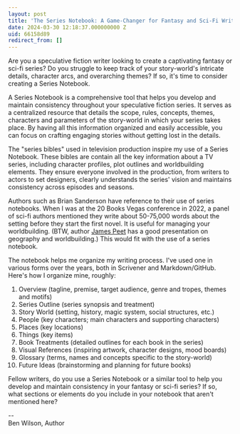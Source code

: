 ```yaml
---
layout: post
title: 'The Series Notebook: A Game-Changer for Fantasy and Sci-Fi Writers'
date: 2024-03-30 12:18:37.000000000 Z
uid: 66158d89
redirect_from: []
---
```

Are you a speculative fiction writer looking to create a captivating fantasy or sci-fi series? Do you struggle to keep track of your story-world's intricate details, character arcs, and overarching themes? If so, it's time to consider creating a Series Notebook.  
  
A Series Notebook is a comprehensive tool that helps you develop and maintain consistency throughout your speculative fiction series. It serves as a centralized resource that details the scope, rules, concepts, themes, characters and parameters of the story-world in which your series takes place. By having all this information organized and easily accessible, you can focus on crafting engaging stories without getting lost in the details.  
  
The "series bibles" used in television production inspire my use of a Series Notebook. These bibles are contain all the key information about a TV series, including character profiles, plot outlines and worldbuilding elements. They ensure everyone involved in the production, from writers to actors to set designers, clearly understands the series' vision and maintains consistency across episodes and seasons.  
  
Authors such as Brian Sanderson have reference to their use of series notebooks. When I was at the 20 Books Vegas conference in 2022, a panel of sci-fi authors mentioned they write about 50-75,000 words about the setting before they start the first novel. It is useful for managing your worldbuilding. (BTW, author [James Peet](https://www.youtube.com/watch?v=YqwVgMD6ve8) has a good presentation on geography and worldbuilding.) This would fit with the use of a series notebook.  
  
The notebook helps me organize my writing process. I've used one in various forms over the years, both in Scrivener and Markdown/GitHub. Here's how I organize mine, roughly:  
  

1. Overview (tagline, premise, target audience, genre and tropes, themes and motifs)
2. Series Outline (series synopsis and treatment)
3. Story World (setting, history, magic system, social structures, etc.)
4. People (key characters; main characters and supporting characters)
5. Places (key locations)
6. Things (key items)
7. Book Treatments (detailed outlines for each book in the series)
8. Visual References (inspiring artwork, character designs, mood boards)
9. Glossary (terms, names and concepts specific to the story-world)
10. Future Ideas (brainstorming and planning for future books)

  
Fellow writers, do you use a Series Notebook or a similar tool to help you develop and maintain consistency in your fantasy or sci-fi series? If so, what sections or elements do you include in your notebook that aren't mentioned here?  
  

--&nbsp;  
Ben Wilson, Author

